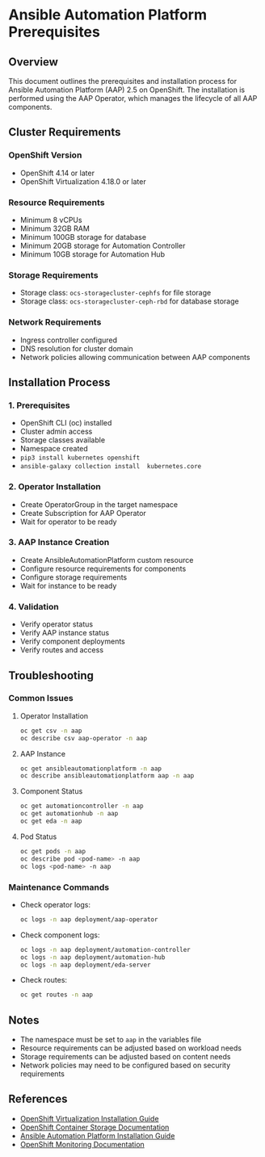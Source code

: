# Ansible Automation Platform Prerequisites

## Overview
This document outlines the prerequisites and installation process for Ansible Automation Platform (AAP) 2.5 on OpenShift. The installation is performed using the AAP Operator, which manages the lifecycle of all AAP components.

## Cluster Requirements

### OpenShift Version
- OpenShift 4.14 or later
- OpenShift Virtualization 4.18.0 or later

### Resource Requirements
- Minimum 8 vCPUs
- Minimum 32GB RAM
- Minimum 100GB storage for database
- Minimum 20GB storage for Automation Controller
- Minimum 10GB storage for Automation Hub

### Storage Requirements
- Storage class: `ocs-storagecluster-cephfs` for file storage
- Storage class: `ocs-storagecluster-ceph-rbd` for database storage

### Network Requirements
- Ingress controller configured
- DNS resolution for cluster domain
- Network policies allowing communication between AAP components

## Installation Process

### 1. Prerequisites
- OpenShift CLI (oc) installed
- Cluster admin access
- Storage classes available
- Namespace created
- `pip3 install kubernetes openshift`
- `ansible-galaxy collection install  kubernetes.core`

### 2. Operator Installation
- Create OperatorGroup in the target namespace
- Create Subscription for AAP Operator
- Wait for operator to be ready

### 3. AAP Instance Creation
- Create AnsibleAutomationPlatform custom resource
- Configure resource requirements for components
- Configure storage requirements
- Wait for instance to be ready

### 4. Validation
- Verify operator status
- Verify AAP instance status
- Verify component deployments
- Verify routes and access

## Troubleshooting

### Common Issues
1. Operator Installation
   ```bash
   oc get csv -n aap
   oc describe csv aap-operator -n aap
   ```

2. AAP Instance
   ```bash
   oc get ansibleautomationplatform -n aap
   oc describe ansibleautomationplatform aap -n aap
   ```

3. Component Status
   ```bash
   oc get automationcontroller -n aap
   oc get automationhub -n aap
   oc get eda -n aap
   ```

4. Pod Status
   ```bash
   oc get pods -n aap
   oc describe pod <pod-name> -n aap
   oc logs <pod-name> -n aap
   ```

### Maintenance Commands
- Check operator logs:
  ```bash
  oc logs -n aap deployment/aap-operator
  ```
- Check component logs:
  ```bash
  oc logs -n aap deployment/automation-controller
  oc logs -n aap deployment/automation-hub
  oc logs -n aap deployment/eda-server
  ```
- Check routes:
  ```bash
  oc get routes -n aap
  ```

## Notes
- The namespace must be set to `aap` in the variables file
- Resource requirements can be adjusted based on workload needs
- Storage requirements can be adjusted based on content needs
- Network policies may need to be configured based on security requirements

## References
- [OpenShift Virtualization Installation Guide](https://docs.openshift.com/container-platform/4.18/virt/install/installing-virt.html)
- [OpenShift Container Storage Documentation](https://docs.openshift.com/container-platform/4.18/storage/container_storage_interface/persistent-storage-csi-rbd.html)
- [Ansible Automation Platform Installation Guide](https://access.redhat.com/documentation/en-us/red_hat_ansible_automation_platform/2.5/html/installing_and_configuring_ansible_automation_platform_on_openshift/index)
- [OpenShift Monitoring Documentation](https://docs.openshift.com/container-platform/4.18/monitoring/monitoring-overview.html) 